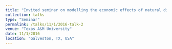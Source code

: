 ```yaml
---
title: "Invited seminar on modelling the economic effects of natural disasters"
collection: talks
type: "Seminar"
permalink: /talks/11/1/2016-talk-2
venue: "Texas A&M University"
date: 11/1/2016
location: "Galveston, TX, USA"
---
```

